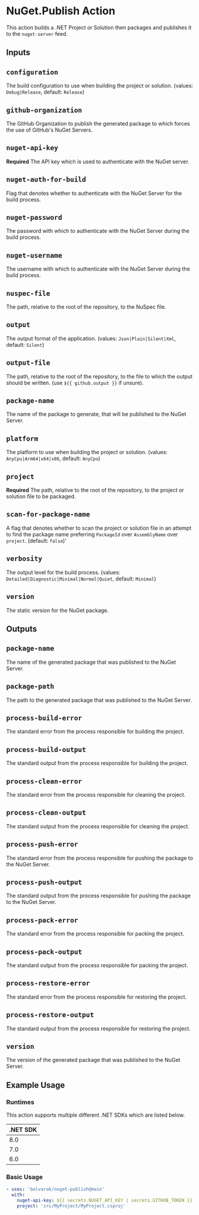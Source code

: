 # NuGet.Publish Action
This action builds a .NET Project or Solution then packages and publishes it to the `nuget-server` feed.

## Inputs

## `configuration`
The build configuration to use when building the project or solution.  (values: `Debug|Release`, default: `Release`)

## `github-organization`
The GitHub Organization to publish the generated package to which forces the use of GitHub's NuGet Servers.

## `nuget-api-key`
**Required** The API key which is used to authenticate with the NuGet server.

## `nuget-auth-for-build`
Flag that denotes whether to authenticate with the NuGet Server for the build process.

## `nuget-password`
The password with which to authenticate with the NuGet Server during the build process.

## `nuget-username`
The username with which to authenticate with the NuGet Server during the build process.

## `nuspec-file`
The path, relative to the root of the repository, to the NuSpec file.

## `output`
The output format of the application.  (values: `Json|Plain|Silent|Xml`, default: `Silent`)

## `output-file`
The path, relative to the root of the repository, to the file to which the output should be written. (use `${{ github.output }}` if unsure).

## `package-name`
The name of the package to generate, that will be published to the NuGet Server.

## `platform`
The platform to use when building the project or solution.  (values: `AnyCpu|Arm64|x64|x86`, default: `AnyCpu`)

## `project`
**Required** The path, relative to the root of the repository, to the project or solution file to be packaged.

## `scan-for-package-name`
A flag that denotes whether to scan the project or solution file in an attempt to find the package name preferring `PackageId` over `AssemblyName` over `project`.  (default: `false`)'

## `verbosity`
The output level for the build process.  (values: `Detailed|Diagnostic|Minimal|Normal|Quiet`, default: `Minimal`)

## `version`
The static version for the NuGet package.

## Outputs

## `package-name`
The name of the generated package that was published to the NuGet Server.

## `package-path`
The path to the generated package that was published to the NuGet Server.

## `process-build-error`
The standard error from the process responsible for building the project.

## `process-build-output`
The standard output from the process responsible for building the project.

## `process-clean-error`
The standard error from the process responsible for cleaning the project.

## `process-clean-output`
The standard output from the process responsible for cleaning the project.

## `process-push-error`
The standard error from the process responsible for pushing the package to the NuGet Server.

## `process-push-output`
The standard output from the process responsible for pushing the package to the NuGet Server.

## `process-pack-error`
The standard error from the process responsible for packing the project.

## `process-pack-output`
The standard output from the process responsible for packing the project.

## `process-restore-error`
The standard error from the process responsible for restoring the project.

## `process-restore-output`
The standard output from the process responsible for restoring the project.

## `version`
The version of the generated package that was published to the NuGet Server.

## Example Usage

### Runtimes
This action supports multiple different .NET SDKs which are listed below.

| .NET SDK |
|----------|
| 8.0      |
| 7.0      |
| 6.0      |

### Basic Usage

```yaml
- uses: 'bolvarak/nuget-publish@main'
  with:
    nuget-api-key: ${{ secrets.NUGET_API_KEY | secrets.GITHUB_TOKEN }}
    project: 'src/MyProject/MyProject.csproj'
```

<!--
# NuGet.Publish Console Application
This project can also be cloned and built locally to provide a console application that can be used to publish a NuGet package to the `nuget-server`.

## Usage
-->
